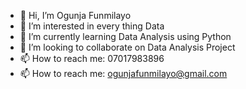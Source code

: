 - 👋 Hi, I’m Ogunja Funmilayo
- 👀 I’m interested in every thing Data 
- 🌱 I’m currently learning Data Analysis using Python
- 💞️ I’m looking to collaborate on Data Analysis Project
- 📫 How to reach me: 07017983896
- 📫 How to reach me: ogunjafunmilayo@gmail.com

<!---
Laryour/Laryour is a ✨ special ✨ repository because its `README.md` (this file) appears on your GitHub profile.
You can click the Preview link to take a look at your changes.
--->
